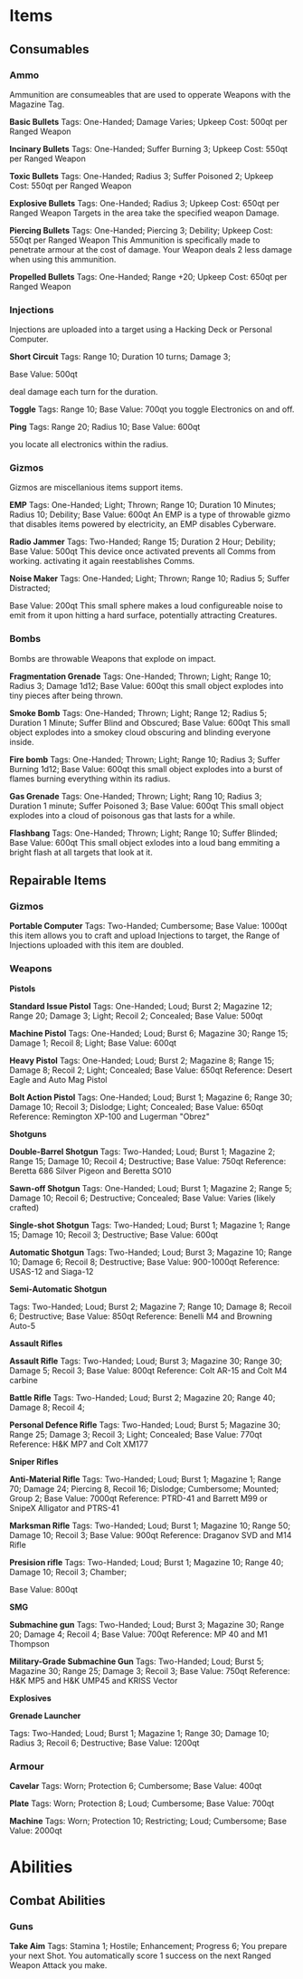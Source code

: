 # Items

## Consumables

### Ammo

Ammunition are consumeables that are used to opperate Weapons with the Magazine Tag.

**Basic Bullets**
Tags: One-Handed; Damage Varies;
Upkeep Cost: 500qt per Ranged Weapon

**Incinary Bullets**
Tags: One-Handed; Suffer Burning 3;
Upkeep Cost: 550qt per Ranged Weapon

**Toxic Bullets**
Tags: One-Handed; Radius 3; Suffer Poisoned 2;
Upkeep Cost: 550qt per Ranged Weapon

**Explosive Bullets**
Tags: One-Handed; Radius 3;
Upkeep Cost: 650qt per Ranged Weapon
Targets in the area take the specified weapon Damage.

**Piercing Bullets**
Tags: One-Handed; Piercing 3; Debility;
Upkeep Cost: 550qt per Ranged Weapon
This Ammunition is specifically made to penetrate armour at the cost of damage. Your Weapon
deals 2 less damage when using this ammunition.

**Propelled Bullets**
Tags: One-Handed; Range +20;
Upkeep Cost: 650qt per Ranged Weapon

### Injections

Injections are uploaded into a target using a Hacking Deck or Personal Computer.

**Short Circuit**
Tags: Range 10; Duration 10 turns; Damage 3;

Base Value: 500qt

deal damage each turn for the duration.

**Toggle**
Tags: Range 10;
Base Value: 700qt
you toggle Electronics on and off.

**Ping**
Tags: Range 20; Radius 10;
Base Value: 600qt

you locate all electronics within the radius.

### Gizmos

Gizmos are miscellanious items support items.

**EMP**
Tags: One-Handed; Light; Thrown; Range 10; Duration 10 Minutes; Radius 10; Debility;
Base Value: 600qt
An EMP is a type of throwable gizmo that disables items powered by electricity, an EMP disables
Cyberware.

**Radio Jammer**
Tags: Two-Handed; Range 15; Duration 2 Hour; Debility;
Base Value: 500qt
This device once activated prevents all Comms from working. activating it again reestablishes
Comms.

**Noise Maker**
Tags: One-Handed; Light; Thrown; Range 10; Radius 5; Suffer Distracted;


Base Value: 200qt
This small sphere makes a loud configureable noise to emit from it upon hitting a hard surface,
potentially attracting Creatures.

### Bombs

Bombs are throwable Weapons that explode on impact.

**Fragmentation Grenade**
Tags: One-Handed; Thrown; Light; Range 10; Radius 3; Damage 1d12;
Base Value: 600qt
this small object explodes into tiny pieces after being thrown.

**Smoke Bomb**
Tags: One-Handed; Thrown; Light; Range 12; Radius 5; Duration 1 Minute; Suffer Blind and
Obscured;
Base Value: 600qt
This small object explodes into a smokey cloud obscuring and blinding everyone inside.

**Fire bomb**
Tags: One-Handed; Thrown; Light; Range 10; Radius 3; Suffer Burning 1d12;
Base Value: 600qt
this small object explodes into a burst of flames burning everything within its radius.

**Gas Grenade**
Tags: One-Handed; Thrown; Light; Rang 10; Radius 3; Duration 1 minute; Suffer Poisoned 3;
Base Value: 600qt
This small object explodes into a cloud of poisonous gas that lasts for a while.

**Flashbang**
Tags: One-Handed; Thrown; Light; Range 10; Suffer Blinded;
Base Value: 600qt
This small object exlodes into a loud bang emmiting a bright flash at all targets that look at it.

## Repairable Items

### Gizmos

**Portable Computer**
Tags: Two-Handed; Cumbersome;
Base Value: 1000qt
this item allows you to craft and upload Injections to target, the Range of Injections uploaded with
this item are doubled.

### Weapons

**Pistols**

**Standard Issue Pistol**
Tags: One-Handed; Loud; Burst 2; Magazine 12; Range 20; Damage 3; Light; Recoil 2; Concealed;
Base Value: 500qt

**Machine Pistol**
Tags: One-Handed; Loud; Burst 6; Magazine 30; Range 15; Damage 1; Recoil 8; Light;
Base Value: 600qt


**Heavy Pistol**
Tags: One-Handed; Loud; Burst 2; Magazine 8; Range 15; Damage 8; Recoil 2; Light; Concealed;
Base Value: 650qt
Reference: Desert Eagle and Auto Mag Pistol

**Bolt Action Pistol**
Tags: One-Handed; Loud; Burst 1; Magazine 6; Range 30; Damage 10; Recoil 3; Dislodge; Light;
Concealed;
Base Value: 650qt
Reference: Remington XP-100 and Lugerman "Obrez"

**Shotguns**

**Double-Barrel Shotgun**
Tags: Two-Handed; Loud; Burst 1; Magazine 2; Range 15; Damage 10; Recoil 4; Destructive;
Base Value: 750qt
Reference: Beretta 686 Silver Pigeon and Beretta SO10

**Sawn-off Shotgun**
Tags: One-Handed; Loud; Burst 1; Magazine 2; Range 5; Damage 10; Recoil 6; Destructive;
Concealed;
Base Value: Varies (likely crafted)

**Single-shot Shotgun**
Tags: Two-Handed; Loud; Burst 1; Magazine 1; Range 15; Damage 10; Recoil 3; Destructive;
Base Value: 600qt

**Automatic Shotgun**
Tags: Two-Handed; Loud; Burst 3; Magazine 10; Range 10; Damage 6; Recoil 8; Destructive;
Base Value: 900-1000qt
Reference: USAS-12 and Siaga-12

**Semi-Automatic Shotgun**

Tags: Two-Handed; Loud; Burst 2; Magazine 7; Range 10; Damage 8; Recoil 6; Destructive;
Base Value: 850qt
Reference: Benelli M4 and Browning Auto-5

**Assault Rifles**

**Assault Rifle**
Tags: Two-Handed; Loud; Burst 3; Magazine 30; Range 30; Damage 5; Recoil 3;
Base Value: 800qt
Reference: Colt AR-15 and Colt M4 carbine

**Battle Rifle**
Tags: Two-Handed; Loud; Burst 2; Magazine 20; Range 40; Damage 8; Recoil 4;

**Personal Defence Rifle**
Tags: Two-Handed; Loud; Burst 5; Magazine 30; Range 25; Damage 3; Recoil 3; Light; Concealed;
Base Value: 770qt
Reference: H&K MP7 and Colt XM177

**Sniper Rifles**

**Anti-Material Rifle**
Tags: Two-Handed; Loud; Burst 1; Magazine 1; Range 70; Damage 24; Piercing 8, Recoil 16;
Dislodge; Cumbersome; Mounted; Group 2;
Base Value: 7000qt
Reference: PTRD-41 and Barrett M99 or SnipeX Alligator and PTRS-41

**Marksman Rifle**
Tags: Two-Handed; Loud; Burst 1; Magazine 10; Range 50; Damage 10; Recoil 3;
Base Value: 900qt
Reference: Draganov SVD and M14 Rifle

**Presision rifle**
Tags: Two-Handed; Loud; Burst 1; Magazine 10; Range 40; Damage 10; Recoil 3; Chamber;


Base Value: 800qt

**SMG**

**Submachine gun**
Tags: Two-Handed; Loud; Burst 3; Magazine 30; Range 20; Damage 4; Recoil 4;
Base Value: 700qt
Reference: MP 40 and M1 Thompson

**Military-Grade Submachine Gun**
Tags: Two-Handed; Loud; Burst 5; Magazine 30; Range 25; Damage 3; Recoil 3;
Base Value: 750qt
Reference: H&K MP5 and H&K UMP45 and KRISS Vector

**Explosives**

**Grenade Launcher**

Tags: Two-Handed; Loud; Burst 1; Magazine 1; Range 30; Damage 10; Radius 3; Recoil 6;
Destructive;
Base Value: 1200qt

### Armour

**Cavelar**
Tags: Worn; Protection 6; Cumbersome;
Base Value: 400qt

**Plate**
Tags: Worn; Protection 8; Loud; Cumbersome;
Base Value: 700qt

**Machine**
Tags: Worn; Protection 10; Restricting; Loud; Cumbersome;
Base Value: 2000qt

# Abilities
## Combat Abilities

### Guns

**Take Aim**
Tags: Stamina 1; Hostile; Enhancement; Progress 6;
You prepare your next Shot. You automatically score 1 success on the next Ranged Weapon Attack
you make.

